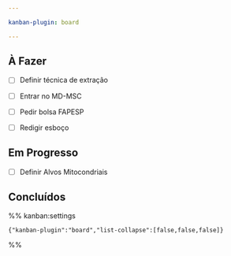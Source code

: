 ```yaml
---

kanban-plugin: board

---
```


## À Fazer

- [ ] Definir técnica de extração
- [ ] Entrar no MD-MSC
- [ ] Pedir bolsa FAPESP
- [ ] Redigir esboço


## Em Progresso

- [ ] Definir Alvos Mitocondriais


## Concluídos





%% kanban:settings
```
{"kanban-plugin":"board","list-collapse":[false,false,false]}
```
%%